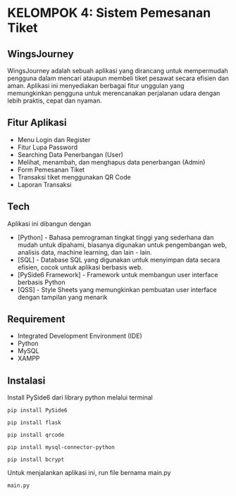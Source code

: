# KELOMPOK 4: Sistem Pemesanan Tiket
## WingsJourney
WingsJourney adalah sebuah aplikasi yang dirancang untuk mempermudah pengguna dalam mencari ataupun membeli tiket pesawat secara efisien dan aman. Aplikasi ini menyediakan berbagai fitur unggulan yang memungkinkan pengguna untuk merencanakan perjalanan udara dengan lebih praktis, cepat dan nyaman.

## Fitur Aplikasi
- Menu Login dan Register
- Fitur Lupa Password
- Searching Data Penerbangan (User)
- Melihat, menambah, dan menghapus data penerbangan (Admin)
- Form Pemesanan Tiket
- Transaksi tiket menggunakan QR Code
- Laporan Transaksi

## Tech
Aplikasi ini dibangun dengan
- [Python] - Bahasa pemrograman tingkat tinggi yang sederhana dan mudah untuk dipahami, biasanya digunakan untuk pengembangan web, analisis data, machine learning, dan lain - lain.
- [SQL] - Database SQL yang digunakan untuk menyimpan data secara efisien, cocok untuk aplikasi berbasis web.
- [PySide6 Framework] - Framework untuk membangun user interface berbasis Python
- [QSS] - Style Sheets yang memungkinkan pembuatan user interface dengan tampilan yang menarik

## Requirement
- Integrated Development Environment (IDE)
- Python
- MySQL
- XAMPP

## Instalasi
Install PySide6 dari library python melalui terminal
```
pip install PySide6
```
```
pip install flask
```
```
pip install qrcode
```
```
pip install mysql-connector-python
```
```
pip install bcrypt
```
Untuk menjalankan aplikasi ini, run file bernama main.py
```sh
main.py
```
